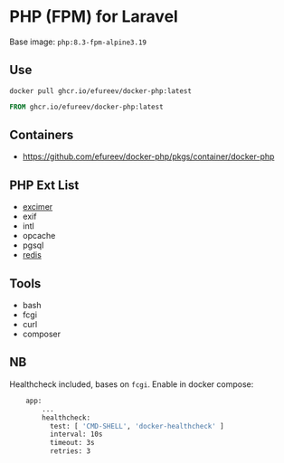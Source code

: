 # PHP (FPM) for Laravel

Base image: `php:8.3-fpm-alpine3.19`

## Use

```shell
docker pull ghcr.io/efureev/docker-php:latest
```

```dockerfile
FROM ghcr.io/efureev/docker-php:latest
```

## Containers

- https://github.com/efureev/docker-php/pkgs/container/docker-php

## PHP Ext List

- [excimer](https://pecl.php.net/package/excimer)
- exif
- intl
- opcache
- pgsql
- [redis](https://pecl.php.net/package/redis)

## Tools

- bash
- fcgi
- curl
- composer

## NB

Healthcheck included, bases on `fcgi`.
Enable in docker compose:

```dockerfile
    app:
        ...
        healthcheck:
          test: [ 'CMD-SHELL', 'docker-healthcheck' ]
          interval: 10s
          timeout: 3s
          retries: 3
```
